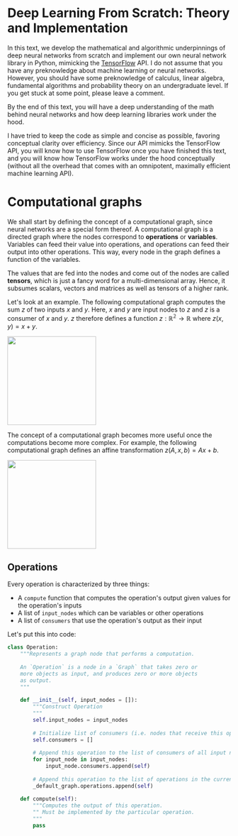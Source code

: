 # Deep Learning From Scratch: Theory and Implementation

In this text, we develop the mathematical and algorithmic underpinnings of deep neural networks from scratch and implement our own neural network library in Python, mimicking the <a href="http://www.tensorflow.org">TensorFlow</a> API. I do not assume that you have any preknowledge about machine learning or neural networks. However, you should have some preknowledge of calculus, linear algebra, fundamental algorithms and probability theory on an undergraduate level. If you get stuck at some point, please leave a comment.

By the end of this text, you will have a deep understanding of the math behind neural networks and how deep learning libraries work under the hood.

I have tried to keep the code as simple and concise as possible, favoring conceptual clarity over efficiency. Since our API mimicks the TensorFlow API, you will know how to use TensorFlow once you have finished this text, and you will know how TensorFlow works under the hood conceptually (without all the overhead that comes with an omnipotent, maximally efficient machine learning API).

# Computational graphs
We shall start by defining the concept of a computational graph, since neural networks are a special form thereof. A computational graph is a directed graph where the nodes correspond to **operations** or **variables**. Variables can feed their value into operations, and operations can feed their output into other operations. This way, every node in the graph defines a function of the variables.

The values that are fed into the nodes and come out of the nodes are called <b>tensors</b>, which is just a fancy word for a multi-dimensional array. Hence, it subsumes scalars, vectors and matrices as well as tensors of a higher rank.

Let's look at an example. The following computational graph computes the sum $`z`$ of two inputs $`x`$ and $`y`$. 
Here, $`x`$ and $`y`$ are input nodes to $`z`$ and $`z`$ is a consumer of $`x`$ and $`y`$. $`z`$ therefore defines a function $`z : \mathbb{R^2} \rightarrow \mathbb{R}`$ where $`z(x, y) = x + y`$.

<img src="http://www.deepideas.net/wp-content/uploads/2017/08/addition.png" style="height: 200px;">

The concept of a computational graph becomes more useful once the computations become more complex. For example, the following computational graph defines an affine transformation $`z(A, x, b) = Ax + b`$.

<img src="http://www.deepideas.net/wp-content/uploads/2017/08/affine_transformation.png" style="height: 200px;">

## Operations

Every operation is characterized by three things:
- A `compute` function that computes the operation's output given values for the operation's inputs
- A list of `input_nodes` which can be variables or other operations
- A list of `consumers` that use the operation's output as their input

Let's put this into code:

```python runnable
class Operation:
    """Represents a graph node that performs a computation.
    
    An `Operation` is a node in a `Graph` that takes zero or
    more objects as input, and produces zero or more objects
    as output.
    """
    
    def __init__(self, input_nodes = []):
        """Construct Operation
        """
        self.input_nodes = input_nodes
        
        # Initialize list of consumers (i.e. nodes that receive this operation's output as input)
        self.consumers = []
        
        # Append this operation to the list of consumers of all input nodes
        for input_node in input_nodes:
            input_node.consumers.append(self)
        
        # Append this operation to the list of operations in the currently active default graph
        _default_graph.operations.append(self)
  
    def compute(self):
        """Computes the output of this operation.
        "" Must be implemented by the particular operation.
        """
        pass
```

